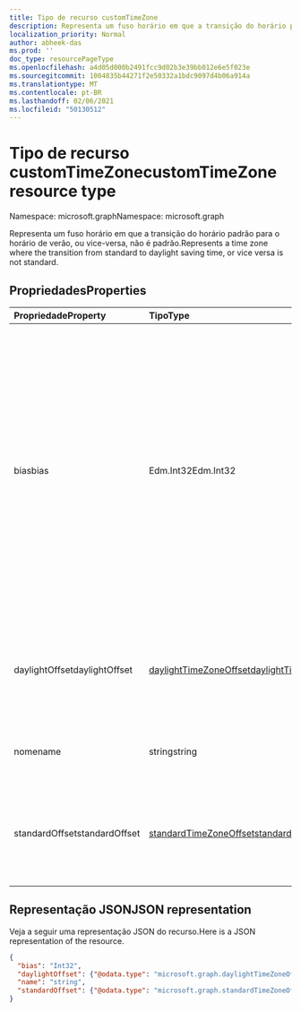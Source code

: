 ```yaml
---
title: Tipo de recurso customTimeZone
description: Representa um fuso horário em que a transição do horário padrão para o horário de verão, ou vice-versa, não é padrão.
localization_priority: Normal
author: abheek-das
ms.prod: ''
doc_type: resourcePageType
ms.openlocfilehash: a4d05d000b2491fcc9d02b3e39bb012e6e5f023e
ms.sourcegitcommit: 1004835b44271f2e50332a1bdc9097d4b06a914a
ms.translationtype: MT
ms.contentlocale: pt-BR
ms.lasthandoff: 02/06/2021
ms.locfileid: "50130512"
---
```

# <a name="customtimezone-resource-type"></a><span data-ttu-id="f3f15-103">Tipo de recurso customTimeZone</span><span class="sxs-lookup"><span data-stu-id="f3f15-103">customTimeZone resource type</span></span>

<span data-ttu-id="f3f15-104">Namespace: microsoft.graph</span><span class="sxs-lookup"><span data-stu-id="f3f15-104">Namespace: microsoft.graph</span></span>

<span data-ttu-id="f3f15-105">Representa um fuso horário em que a transição do horário padrão para o horário de verão, ou vice-versa, não é padrão.</span><span class="sxs-lookup"><span data-stu-id="f3f15-105">Represents a time zone where the transition from standard to daylight saving time, or vice versa is not standard.</span></span>


## <a name="properties"></a><span data-ttu-id="f3f15-106">Propriedades</span><span class="sxs-lookup"><span data-stu-id="f3f15-106">Properties</span></span>
| <span data-ttu-id="f3f15-107">Propriedade</span><span class="sxs-lookup"><span data-stu-id="f3f15-107">Property</span></span>     | <span data-ttu-id="f3f15-108">Tipo</span><span class="sxs-lookup"><span data-stu-id="f3f15-108">Type</span></span>   |<span data-ttu-id="f3f15-109">Descrição</span><span class="sxs-lookup"><span data-stu-id="f3f15-109">Description</span></span>|
|:---------------|:--------|:----------|
| <span data-ttu-id="f3f15-110">bias</span><span class="sxs-lookup"><span data-stu-id="f3f15-110">bias</span></span> | <span data-ttu-id="f3f15-111">Edm.Int32</span><span class="sxs-lookup"><span data-stu-id="f3f15-111">Edm.Int32</span></span> | <span data-ttu-id="f3f15-112">A diferença de tempo em relação ao fuso horário UTC (Tempo Universal Coordenado).</span><span class="sxs-lookup"><span data-stu-id="f3f15-112">The time offset of the time zone from Coordinated Universal Time (UTC).</span></span> <span data-ttu-id="f3f15-113">Este valor está em minutos.</span><span class="sxs-lookup"><span data-stu-id="f3f15-113">This value is in minutes.</span></span> <span data-ttu-id="f3f15-114">Os fusos horários que estão adiantados em relação ao UTC têm uma diferença de tempo positiva, enquanto os atrasados têm uma diferença de tempo negativa.</span><span class="sxs-lookup"><span data-stu-id="f3f15-114">Time zones that are ahead of UTC have a positive offset; time zones that are behind UTC have a negative offset.</span></span>|
| <span data-ttu-id="f3f15-115">daylightOffset</span><span class="sxs-lookup"><span data-stu-id="f3f15-115">daylightOffset</span></span> | [<span data-ttu-id="f3f15-116">daylightTimeZoneOffset</span><span class="sxs-lookup"><span data-stu-id="f3f15-116">daylightTimeZoneOffset</span></span>](daylighttimezoneoffset.md) | <span data-ttu-id="f3f15-117">Especifica quando o fuso horário muda do horário padrão para o horário de verão.</span><span class="sxs-lookup"><span data-stu-id="f3f15-117">Specifies when the time zone switches from standard time to daylight saving time.</span></span> |
| <span data-ttu-id="f3f15-118">nome</span><span class="sxs-lookup"><span data-stu-id="f3f15-118">name</span></span> | <span data-ttu-id="f3f15-119">string</span><span class="sxs-lookup"><span data-stu-id="f3f15-119">string</span></span> | <span data-ttu-id="f3f15-120">O nome do fuso horário personalizado.</span><span class="sxs-lookup"><span data-stu-id="f3f15-120">The name of the custom time zone.</span></span> |
| <span data-ttu-id="f3f15-121">standardOffset</span><span class="sxs-lookup"><span data-stu-id="f3f15-121">standardOffset</span></span> | [<span data-ttu-id="f3f15-122">standardTimeZoneOffset</span><span class="sxs-lookup"><span data-stu-id="f3f15-122">standardTimeZoneOffset</span></span>](standardtimezoneoffset.md) | <span data-ttu-id="f3f15-123">Especifica quando o fuso horário muda do horário de verão para o horário padrão.</span><span class="sxs-lookup"><span data-stu-id="f3f15-123">Specifies when the time zone switches from daylight saving time to standard time.</span></span> |


## <a name="json-representation"></a><span data-ttu-id="f3f15-124">Representação JSON</span><span class="sxs-lookup"><span data-stu-id="f3f15-124">JSON representation</span></span>

<span data-ttu-id="f3f15-125">Veja a seguir uma representação JSON do recurso.</span><span class="sxs-lookup"><span data-stu-id="f3f15-125">Here is a JSON representation of the resource.</span></span>

<!-- {
  "blockType": "resource",
  "optionalProperties": [

  ],
  "baseType": "microsoft.graph.timeZoneBase",
  "@odata.type": "microsoft.graph.customTimeZone"
}-->

```json
{
  "bias": "Int32",
  "daylightOffset": {"@odata.type": "microsoft.graph.daylightTimeZoneOffset"},
  "name": "string",
  "standardOffset": {"@odata.type": "microsoft.graph.standardTimeZoneOffset"}
}

```

<!-- uuid: 8fcb5dbc-d5aa-4681-8e31-b001d5168d79
2015-10-25 14:57:30 UTC -->
<!-- {
  "type": "#page.annotation",
  "description": "customTimeZone resource",
  "keywords": "",
  "section": "documentation",
  "tocPath": ""
}-->


